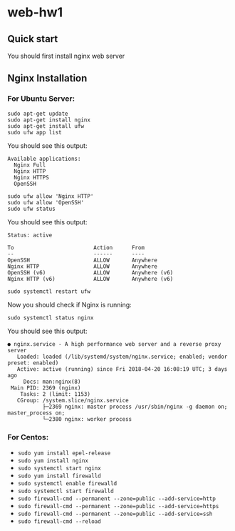 # web-hw1
## Quick start
You should first install nginx web server
## Nginx Installation

### For Ubuntu Server:

```
sudo apt-get update
sudo apt-get install nginx
sudo apt-get install ufw
sudo ufw app list
```
You should see this output:

```
Available applications:
  Nginx Full
  Nginx HTTP
  Nginx HTTPS
  OpenSSH
```

```
sudo ufw allow 'Nginx HTTP'
sudo ufw allow 'OpenSSH'
sudo ufw status
```
You should see this output:
```
Status: active

To                         Action      From
--                         ------      ----
OpenSSH                    ALLOW       Anywhere                  
Nginx HTTP                 ALLOW       Anywhere                  
OpenSSH (v6)               ALLOW       Anywhere (v6)             
Nginx HTTP (v6)            ALLOW       Anywhere (v6)
```
```
sudo systemctl restart ufw
```

Now you should check if Nginx is running: 
```
sudo systemctl status nginx
```
You should see this output:
```
● nginx.service - A high performance web server and a reverse proxy server
   Loaded: loaded (/lib/systemd/system/nginx.service; enabled; vendor preset: enabled)
   Active: active (running) since Fri 2018-04-20 16:08:19 UTC; 3 days ago
     Docs: man:nginx(8)
 Main PID: 2369 (nginx)
    Tasks: 2 (limit: 1153)
   CGroup: /system.slice/nginx.service
           ├─2369 nginx: master process /usr/sbin/nginx -g daemon on; master_process on;
           └─2380 nginx: worker process
```
### For Centos:

- `sudo yum install epel-release`
- `sudo yum install nginx`
- `sudo systemctl start nginx`
- `sudo yum install firewalld`
- `sudo systemctl enable firewalld`
- `sudo systemctl start firewalld`
- `sudo firewall-cmd --permanent --zone=public --add-service=http `
- `sudo firewall-cmd --permanent --zone=public --add-service=https`
- `sudo firewall-cmd --permanent --zone=public --add-service=ssh`
- `sudo firewall-cmd --reload`
